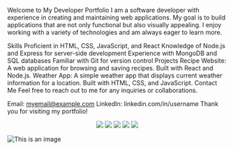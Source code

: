 Welcome to My Developer Portfolio
I am a software developer with experience in creating and maintaining web applications. My goal is to build applications that are not only functional but also 
visually appealing. I enjoy working with a variety of technologies and am always eager to learn more.

Skills
Proficient in HTML, CSS, JavaScript, and React
Knowledge of Node.js and Express for server-side development
Experience with MongoDB and SQL databases
Familiar with Git for version control
Projects
Recipe Website: A web application for browsing and saving recipes. Built with React and Node.js.
Weather App: A simple weather app that displays current weather information for a location. Built with HTML, CSS, and JavaScript.
Contact Me
Feel free to reach out to me for any inquiries or collaborations.

Email: myemail@example.com
LinkedIn: linkedin.com/in/username
Thank you for visiting my portfolio!
<p align="center">
  <img src="https://img.shields.io/badge/HTML-brightgreen" />
  <img src="https://img.shields.io/badge/CSS-blue" />
  <img src="https://img.shields.io/badge/JavaScript-yellow" />
  <img src="https://img.shields.io/badge/React-61DAFB" />
  <img src="https://img.shields.io/badge/Node.js-green" />
</p>

![This is an image](https://myoctocat.com/assets/images/base-octocat.svg)